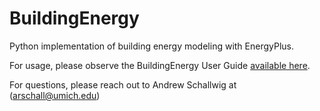 # BuildingEnergy
Python implementation of building energy modeling with EnergyPlus.

For usage, please observe the BuildingEnergy User Guide [available here](https://docs.google.com/document/d/1W8KQvduUNxGpCzpnTBveD2fUOOiJLDX1bbGHQGjDhyg/edit?usp=sharing).

For questions, please reach out to Andrew Schallwig at (arschall@umich.edu)
